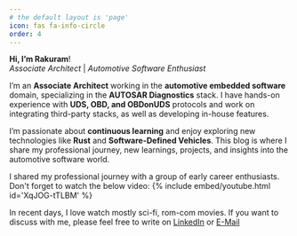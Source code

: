 ```yaml
---
# the default layout is 'page'
icon: fas fa-info-circle
order: 4
---
```

**Hi, I’m Rakuram**!
<br>*Associate Architect* | *Automotive Software Enthusiast*

I’m an **Associate Architect** working in the **automotive embedded software** domain, specializing in the **AUTOSAR Diagnostics** stack. I have hands-on experience with **UDS, OBD, and OBDonUDS** protocols and work on integrating third-party stacks, as well as developing in-house features.

I’m passionate about **continuous learning** and enjoy exploring new technologies like **Rust** and **Software-Defined Vehicles**. This blog is where I share my professional journey, new learnings, projects, and insights into the automotive software world.

I shared my professional journey with a group of early career enthusiasts. Don't forget to watch the below video:
{% include embed/youtube.html id='XqJOG-tTLBM' %}

In recent days, I love watch mostly sci-fi, rom-com movies. If you want to discuss with me, please feel free to write on [LinkedIn](www.linkedin.com/in/rakuram) or [E-Mail](blog.rakuram@gmail.com)
